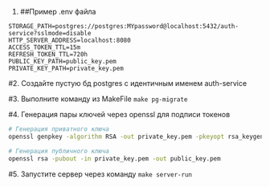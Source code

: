 1. ##Пример .env файла
```
STORAGE_PATH=postgres://postgres:MYpassword@localhost:5432/auth-service?sslmode=disable
HTTP_SERVER_ADDRESS=localhost:8080
ACCESS_TOKEN_TTL=15m
REFRESH_TOKEN_TTL=720h
PUBLIC_KEY_PATH=public_key.pem
PRIVATE_KEY_PATH=private_key.pem
```
#2. Создайте пустую бд postgres с идентичным именем auth-service
   
#3. Выполните команду из MakeFile ```make pg-migrate```
 
#4. Генерация пары ключей через openssl для подписи токенов
```bash
# Генерация приватного ключа
openssl genpkey -algorithm RSA -out private_key.pem -pkeyopt rsa_keygen_bits:2048
```
```bash
# Генерация публичного ключа
openssl rsa -pubout -in private_key.pem -out public_key.pem
```
#5. Запустите сервер через команду ```make server-run```
